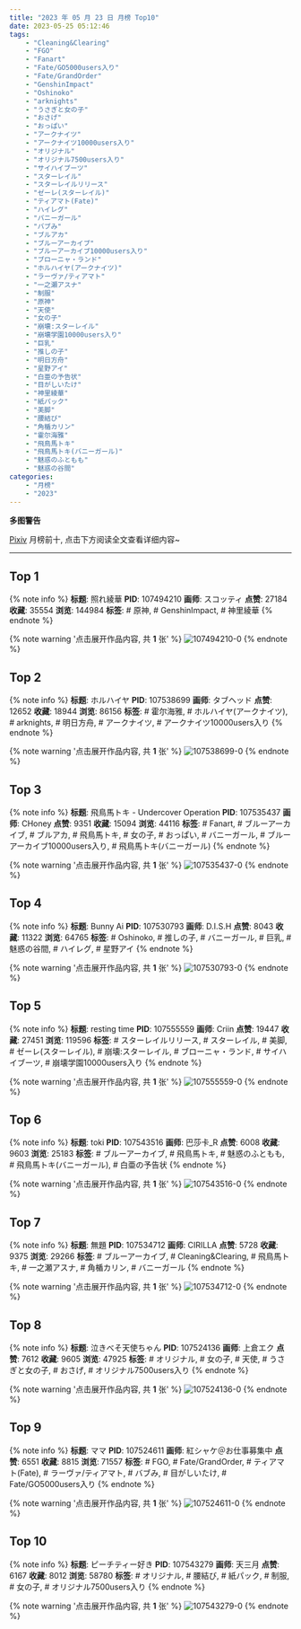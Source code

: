 ```yaml
---
title: "2023 年 05 月 23 日 月榜 Top10"
date: 2023-05-25 05:12:46
tags:
    - "Cleaning&Clearing"
    - "FGO"
    - "Fanart"
    - "Fate/GO5000users入り"
    - "Fate/GrandOrder"
    - "GenshinImpact"
    - "Oshinoko"
    - "arknights"
    - "うさぎと女の子"
    - "おさげ"
    - "おっぱい"
    - "アークナイツ"
    - "アークナイツ10000users入り"
    - "オリジナル"
    - "オリジナル7500users入り"
    - "サイハイブーツ"
    - "スターレイル"
    - "スターレイルリリース"
    - "ゼーレ(スターレイル)"
    - "ティアマト(Fate)"
    - "ハイレグ"
    - "バニーガール"
    - "バブみ"
    - "ブルアカ"
    - "ブルーアーカイブ"
    - "ブルーアーカイブ10000users入り"
    - "ブローニャ・ランド"
    - "ホルハイヤ(アークナイツ)"
    - "ラーヴァ/ティアマト"
    - "一之瀬アスナ"
    - "制服"
    - "原神"
    - "天使"
    - "女の子"
    - "崩壊:スターレイル"
    - "崩壊学園10000users入り"
    - "巨乳"
    - "推しの子"
    - "明日方舟"
    - "星野アイ"
    - "白亜の予告状"
    - "目がしいたけ"
    - "神里綾華"
    - "紙パック"
    - "美脚"
    - "腰結び"
    - "角楯カリン"
    - "霍尔海雅"
    - "飛鳥馬トキ"
    - "飛鳥馬トキ(バニーガール)"
    - "魅惑のふともも"
    - "魅惑の谷間"
categories:
    - "月榜"
    - "2023"
---
```


<i class="fa fa-triangle-exclamation"></i>**多图警告**<i class="fa fa-triangle-exclamation"></i>

[Pixiv](https://www.pixiv.net/) 月榜前十, 点击下方阅读全文查看详细内容~

<!-- more -->

---

## Top 1

{% note info %}
**标题**: 照れ綾華
**PID**: 107494210 **画师**: スコッティ
**点赞**: 27184 **收藏**: 35554 **浏览**: 144984
**标签**: # 原神, # GenshinImpact, # 神里綾華
{% endnote %}

{% note warning '点击展开作品内容, 共 **1** 张' %}
![107494210-0](https://i.pixiv.re/img-original/img/2023/04/25/00/00/51/107494210_p0.jpg)
{% endnote %}

## Top 2

{% note info %}
**标题**: ホルハイヤ
**PID**: 107538699 **画师**: タブヘッド
**点赞**: 12652 **收藏**: 18944 **浏览**: 86156
**标签**: # 霍尔海雅, # ホルハイヤ(アークナイツ), # arknights, # 明日方舟, # アークナイツ, # アークナイツ10000users入り
{% endnote %}

{% note warning '点击展开作品内容, 共 **1** 张' %}
![107538699-0](https://i.pixiv.re/img-original/img/2023/04/26/15/38/06/107538699_p0.jpg)
{% endnote %}

## Top 3

{% note info %}
**标题**: 飛鳥馬トキ - Undercover Operation
**PID**: 107535437 **画师**: CHoney
**点赞**: 9351 **收藏**: 15094 **浏览**: 44116
**标签**: # Fanart, # ブルーアーカイブ, # ブルアカ, # 飛鳥馬トキ, # 女の子, # おっぱい, # バニーガール, # ブルーアーカイブ10000users入り, # 飛鳥馬トキ(バニーガール)
{% endnote %}

{% note warning '点击展开作品内容, 共 **1** 张' %}
![107535437-0](https://i.pixiv.re/img-original/img/2023/04/26/12/09/24/107535437_p0.png)
{% endnote %}

## Top 4

{% note info %}
**标题**: Bunny Ai
**PID**: 107530793 **画师**: D.I.S.H
**点赞**: 8043 **收藏**: 11322 **浏览**: 64765
**标签**: # Oshinoko, # 推しの子, # バニーガール, # 巨乳, # 魅惑の谷間, # ハイレグ, # 星野アイ
{% endnote %}

{% note warning '点击展开作品内容, 共 **1** 张' %}
![107530793-0](https://i.pixiv.re/img-original/img/2023/04/26/06/25/51/107530793_p0.jpg)
{% endnote %}

## Top 5

{% note info %}
**标题**: resting time
**PID**: 107555559 **画师**: Criin
**点赞**: 19447 **收藏**: 27451 **浏览**: 119596
**标签**: # スターレイルリリース, # スターレイル, # 美脚, # ゼーレ(スターレイル), # 崩壊:スターレイル, # ブローニャ・ランド, # サイハイブーツ, # 崩壊学園10000users入り
{% endnote %}

{% note warning '点击展开作品内容, 共 **1** 张' %}
![107555559-0](https://i.pixiv.re/img-original/img/2023/04/27/01/08/00/107555559_p0.jpg)
{% endnote %}

## Top 6

{% note info %}
**标题**: toki
**PID**: 107543516 **画师**: 巴莎卡_R
**点赞**: 6008 **收藏**: 9603 **浏览**: 25183
**标签**: # ブルーアーカイブ, # 飛鳥馬トキ, # 魅惑のふともも, # 飛鳥馬トキ(バニーガール), # 白亜の予告状
{% endnote %}

{% note warning '点击展开作品内容, 共 **1** 张' %}
![107543516-0](https://i.pixiv.re/img-original/img/2023/04/26/19/19/15/107543516_p0.jpg)
{% endnote %}

## Top 7

{% note info %}
**标题**: 無題
**PID**: 107534712 **画师**: CIRILLA
**点赞**: 5728 **收藏**: 9375 **浏览**: 29266
**标签**: # ブルーアーカイブ, # Cleaning&Clearing, # 飛鳥馬トキ, # 一之瀬アスナ, # 角楯カリン, # バニーガール
{% endnote %}

{% note warning '点击展开作品内容, 共 **1** 张' %}
![107534712-0](https://i.pixiv.re/img-original/img/2023/04/26/11/26/52/107534712_p0.jpg)
{% endnote %}

## Top 8

{% note info %}
**标题**: 泣きべそ天使ちゃん
**PID**: 107524136 **画师**: 上倉エク
**点赞**: 7612 **收藏**: 9605 **浏览**: 47925
**标签**: # オリジナル, # 女の子, # 天使, # うさぎと女の子, # おさげ, # オリジナル7500users入り
{% endnote %}

{% note warning '点击展开作品内容, 共 **1** 张' %}
![107524136-0](https://i.pixiv.re/img-original/img/2023/04/26/00/00/33/107524136_p0.jpg)
{% endnote %}

## Top 9

{% note info %}
**标题**: ママ
**PID**: 107524611 **画师**: 紅シャケ＠お仕事募集中
**点赞**: 6551 **收藏**: 8815 **浏览**: 71557
**标签**: # FGO, # Fate/GrandOrder, # ティアマト(Fate), # ラーヴァ/ティアマト, # バブみ, # 目がしいたけ, # Fate/GO5000users入り
{% endnote %}

{% note warning '点击展开作品内容, 共 **1** 张' %}
![107524611-0](https://i.pixiv.re/img-original/img/2023/04/26/00/06/22/107524611_p0.jpg)
{% endnote %}

## Top 10

{% note info %}
**标题**: ピーチティー好き
**PID**: 107543279 **画师**: 天三月
**点赞**: 6167 **收藏**: 8012 **浏览**: 58780
**标签**: # オリジナル, # 腰結び, # 紙パック, # 制服, # 女の子, # オリジナル7500users入り
{% endnote %}

{% note warning '点击展开作品内容, 共 **1** 张' %}
![107543279-0](https://i.pixiv.re/img-original/img/2023/04/26/19/11/02/107543279_p0.png)
{% endnote %}
